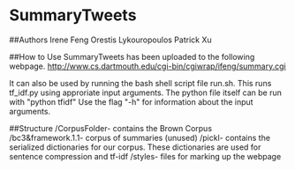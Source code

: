 SummaryTweets
=============

##Authors
Irene Feng
Orestis Lykouropoulos
Patrick Xu

##How to Use
SummaryTweets has been uploaded to the following webpage.
http://www.cs.dartmouth.edu/cgi-bin/cgiwrap/ifeng/summary.cgi

It can also be used by running the bash shell script file run.sh. This runs tf_idf.py 
	using approriate input arguments.
The python file itself can be run with "python tfidf" 
Use the flag "-h" for information about the input arguments.

##Structure
/CorpusFolder- contains the Brown Corpus
/bc3&framework.1.1- corpus of summaries (unused)
/pickl- contains the serialized dictionaries for our corpus. These dictionaries are used for
	sentence compression and tf-idf
/styles- files for marking up the webpage

